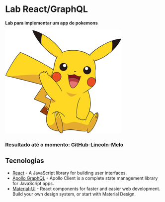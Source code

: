 # Lab React/GraphQL
**Lab para implementar um app de pokemons** 

<img src="./src/assets/img/general/pikachu.png">

### Resultado até o momento: [GitHub-Lincoln-Melo](https://lincolnmelo.github.io/pokemon-app/) 

## Tecnologias

* [React](https://reactjs.org/) - A JavaScript library for building user interfaces.
* [Apollo GraphQL](https://www.apollographql.com/docs/react/) - Apollo Client is a complete state management library for JavaScript apps.
* [Material-UI](https://material-ui.com/) - React components for faster and easier web development. Build your own design system, or start with Material Design.
